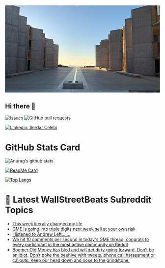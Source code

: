 ![Github Banner](./assets/img.jpg)


## Hi there 👋
   <p> <a href="https://github.com/Avangarde2225/github-readme-stats/issues">
      <img alt="Issues" src="https://img.shields.io/github/issues/Avangarde2225/github-readme-stats?color=0088ff" />
    </a>
   <a href="https://github.com/Avangarde2225/github-readme-stats/pulls">
      <img alt="GitHub pull requests" src="https://img.shields.io/github/issues-pr/Avangarde2225/github-readme-stats?color=0088ff" />
   </a>
   
   <a>
   
   [![Linkedin: Serdar Celebi](https://img.shields.io/badge/-Serdar%20Celebi-blue?style=flat-square&logo=Linkedin&logoColor=white&link=https://www.linkedin.com/in/serdarcelebi/)](https://www.linkedin.com/in/serdarcelebi/) 
   
   </a> </p>




# GitHub Stats Card


![Anurag's github stats](https://github-readme-stats.vercel.app/api?username=Avangarde2225&bg_color=30,e96443,904e95&title_color=fff&text_color=fff)



[![ReadMe Card](https://github-readme-stats.vercel.app/api/pin/?username=Avangarde2225&repo=github-readme-stats&show_owner=true)](https://github.com/Avangarde2225/github-readme-stats)


[![Top Langs](https://github-readme-stats.vercel.app/api/top-langs/?username=Avangarde2225)](https://github.com/Avangarde2225/github-readme-stats)

 # 📩 Latest WallStreetBeats Subreddit Topics
 <!-- BLOG-POST-LIST:START -->
- [This week literally changed my life](https://www.reddit.com/r/wallstreetbets/comments/l34dis/this_week_literally_changed_my_life/)
- [GME is going into triple digits next week sell at your own risk](https://www.reddit.com/r/wallstreetbets/comments/l31zkn/gme_is_going_into_triple_digits_next_week_sell_at/)
- [I listened to Andrew Left.......](https://www.reddit.com/r/wallstreetbets/comments/l31llr/i_listened_to_andrew_left/)
- [We hit 10 comments per second in today's GME thread, congrats to every participant in the most active community on Reddit](https://www.reddit.com/r/wallstreetbets/comments/l31iaf/we_hit_10_comments_per_second_in_todays_gme/)
- [Boomer Old Money has bled and will get dirty going forward. Don’t be an idiot, Don’t poke the beehive with tweets, phone call harassment or callouts. Keep our head down and nose to the grindstone.](https://www.reddit.com/r/wallstreetbets/comments/l30tps/boomer_old_money_has_bled_and_will_get_dirty/)
<!-- BLOG-POST-LIST:END -->







